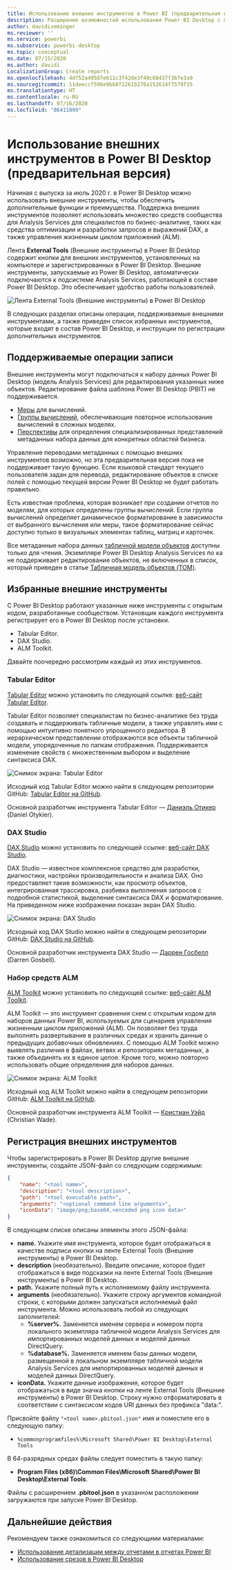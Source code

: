 ```yaml
---
title: Использование внешних инструментов в Power BI (предварительная версия)
description: Расширение возможностей использования Power BI Desktop с помощью внешних инструментов.
author: davidiseminger
ms.reviewer: ''
ms.service: powerbi
ms.subservice: powerbi-desktop
ms.topic: conceptual
ms.date: 07/15/2020
ms.author: davidi
LocalizationGroup: Create reports
ms.openlocfilehash: 4d752a49587e611c3f42de3f40c68437f36fe3a9
ms.sourcegitcommit: 11deeccf596e9bb8f22615276a152614f7579f35
ms.translationtype: HT
ms.contentlocale: ru-RU
ms.lasthandoff: 07/16/2020
ms.locfileid: "86411899"
---
```

# <a name="using-external-tools-in-power-bi-desktop-preview"></a>Использование внешних инструментов в Power BI Desktop (предварительная версия)

Начиная с выпуска за июль 2020 г. в Power BI Desktop можно использовать внешние инструменты, чтобы обеспечить дополнительные функции и преимущества. Поддержка внешних инструментов позволяет использовать множество средств сообщества для Analysis Services для специалистов по бизнес-аналитике, таких как средства оптимизации и разработки запросов и выражений DAX, а также управления жизненным циклом приложений (ALM).

Лента **External Tools** (Внешние инструменты) в Power BI Desktop содержит кнопки для внешних инструментов, установленных на компьютере и зарегистрированных в Power BI Desktop. Внешние инструменты, запускаемые из Power BI Desktop, автоматически подключаются к подсистеме Analysis Services, работающей в составе Power BI Desktop. Это обеспечивает удобство работы пользователей.

![Лента External Tools (Внешние инструменты) в Power BI Desktop](media/desktop-external-tools/desktop-external-tools-01.png)

В следующих разделах описаны операции, поддерживаемые внешними инструментами, а также приведен список избранных инструментов, которые входят в состав Power BI Desktop, и инструкции по регистрации дополнительных инструментов.

## <a name="supported-write-operations"></a>Поддерживаемые операции записи

Внешние инструменты могут подключаться к набору данных Power BI Desktop (модель Analysis Services) для редактирования указанных ниже объектов. Редактирование файла шаблона Power BI Desktop (PBIT) не поддерживается.

* [Меры](https://docs.microsoft.com/analysis-services/tabular-models/measures-ssas-tabular) для вычислений.
* [Группы вычислений](https://docs.microsoft.com/analysis-services/tabular-models/calculation-groups), обеспечивающие повторное использование вычислений в сложных моделях.
* [Перспективы](https://docs.microsoft.com/analysis-services/tabular-models/perspectives-ssas-tabular) для определения специализированных представлений метаданных набора данных для конкретных областей бизнеса.

Управление переводами метаданных с помощью внешних инструментов возможно, но эта предварительная версия пока не поддерживает такую функцию. Если языковой стандарт текущего пользователя задан для перевода, редактирование объектов в списке полей с помощью текущей версии Power BI Desktop не будет работать правильно. 

Есть известная проблема, которая возникает при создании отчетов по моделям, для которых определены группы вычислений. Если группа вычислений определяет динамическое форматирование в зависимости от выбранного вычисления или меры, такое форматирование сейчас доступно только в визуальных элементах таблиц, матриц и карточек.

Все метаданные набора данных [табличной модели объектов](https://docs.microsoft.com/analysis-services/tom/introduction-to-the-tabular-object-model-tom-in-analysis-services-amo) доступны только для чтения. Экземпляре Power BI Desktop Analysis Services по ка не поддерживает редактирование объектов, не включенных в список, который приведен в статье [Табличная модель объектов (TOM)](https://docs.microsoft.com/analysis-services/tom/introduction-to-the-tabular-object-model-tom-in-analysis-services-amo).


## <a name="featured-external-tools"></a>Избранные внешние инструменты

С Power BI Desktop работают указанные ниже инструменты с открытым кодом, разработанные сообществом. Установщик каждого инструмента регистрирует его в Power BI Desktop после установки.

* Tabular Editor.
* DAX Studio.
* ALM Toolkit.

Давайте поочередно рассмотрим каждый из этих инструментов.

### <a name="tabular-editor"></a>Tabular Editor

[Tabular Editor](https://tabulareditor.com/) можно установить по следующей ссылке: [веб-сайт Tabular Editor](https://tabulareditor.com/).

Tabular Editor позволяет специалистам по бизнес-аналитике без труда создавать и поддерживать табличные модели, а также управлять ими с помощью интуитивно понятного упрощенного редактора. В иерархическом представлении отображаются все объекты табличной модели, упорядоченные по папкам отображения. Поддерживается изменение свойств с множественным выбором и выделение синтаксиса DAX.

![Снимок экрана: Tabular Editor](media/desktop-external-tools/desktop-external-tools-02.png)

Исходный код Tabular Editor можно найти в следующем репозитории GitHub: [Tabular Editor на GitHub](https://github.com/otykier/TabularEditor).

Основной разработчик инструмента Tabular Editor — [Даниэль Отикер](https://www.linkedin.com/in/daniel-otykier-2231876) (Daniel Otykier).


### <a name="dax-studio"></a>DAX Studio

[DAX Studio](https://daxstudio.org) можно установить по следующей ссылке: [веб-сайт DAX Studio](https://daxstudio.org).

DAX Studio — известное комплексное средство для разработки, диагностики, настройки производительности и анализа DAX. Оно предоставляет такие возможности, как просмотр объектов, интегрированная трассировка, разбивка выполнения запросов с подробной статистикой, выделение синтаксиса DAX и форматирование. На приведенном ниже изображении показан экран DAX Studio. 

![Снимок экрана: DAX Studio](media/desktop-external-tools/desktop-external-tools-03.png)

Исходный код DAX Studio можно найти в следующем репозитории GitHub: [DAX Studio на GitHub](https://github.com/DaxStudio/DaxStudio).

Основной разработчик инструмента DAX Studio — [Даррен Госбелл](https://www.linkedin.com/in/darrengosbell) (Darren Gosbell).

### <a name="alm-toolkit"></a>Набор средств ALM

[ALM Toolkit](http://alm-toolkit.com) можно установить по следующей ссылке: [веб-сайт ALM Toolkit](http://alm-toolkit.com).

ALM Toolkit — это инструмент сравнения схем с открытым кодом для наборов данных Power BI, используемых для сценариев управления жизненным циклом приложений (ALM). Он позволяет без труда выполнять развертывание в различных средах и хранить данные о предыдущих добавочных обновлениях. С помощью ALM Toolkit можно выявлять различия в файлах, ветвях и репозиториях метаданных, а также объединять их в единое целое. Кроме того, можно повторно использовать общие определения для наборов данных.

![Снимок экрана: ALM Toolkit](media/desktop-external-tools/desktop-external-tools-04.png)

Исходный код ALM Toolkit можно найти в следующем репозитории GitHub: [ALM Toolkit на GitHub](https://github.com/microsoft/analysis-services).

Основной разработчик инструмента ALM Toolkit — [Кристиан Уэйд](https://www.linkedin.com/in/christianwade1) (Christian Wade).


## <a name="how-to-register-external-tools"></a>Регистрация внешних инструментов

Чтобы зарегистрировать в Power BI Desktop другие внешние инструменты, создайте JSON-файл со следующим содержимым:

```json
{
    "name": "<tool name>",
    "description": "<tool description>",
    "path": "<tool executable path>",
    "arguments": "<optional command line arguments>",
    "iconData": "image/png;base64,<encoded png icon data>"
}
```

В следующем списке описаны элементы этого JSON-файла:
 
* **name.** Укажите имя инструмента, которое будет отображаться в качестве подписи кнопки на ленте External Tools (Внешние инструменты) в Power BI Desktop.
* **description** (необязательно). Введите описание, которое будет отображаться в виде подсказки на ленте External Tools (Внешние инструменты) в Power BI Desktop.
* **path.** Укажите полный путь к исполняемому файлу инструмента.
* **arguments** (необязательно). Укажите строку аргументов командной строки, с которыми должен запускаться исполняемый файл инструмента. Можно использовать любой из следующих заполнителей:
    * **%server%.** Заменяется именем сервера и номером порта локального экземпляра табличной модели Analysis Services для импортированных моделей данных и моделей данных DirectQuery.
    * **%database%.** Заменяется именем базы данных модели, размещенной в локальном экземпляре табличной модели Analysis Services для импортированных моделей данных и моделей данных DirectQuery.
* **iconData.** Укажите данные изображения, которое будет отображаться в виде значка кнопки на ленте External Tools (Внешние инструменты) в Power BI Desktop. Строку нужно отформатировать в соответствии с синтаксисом кодов URI данных без префикса "data:".
 
Присвойте файлу `"<tool name>.pbitool.json"` имя и поместите его в следующую папку:

* `%commonprogramfiles%\Microsoft Shared\Power BI Desktop\External Tools`

В 64-разрядных средах файлы следует поместить в такую папку:

* **Program Files (x86)\Common Files\Microsoft Shared\Power BI Desktop\External Tools**.

Файлы с расширением **.pbitool.json** в указанном расположении загружаются при запуске Power BI Desktop.


## <a name="next-steps"></a>Дальнейшие действия

Рекомендуем также ознакомиться со следующими материалами:

* [Использование детализации между отчетами в отчетах Power BI](desktop-cross-report-drill-through.md)
* [Использование срезов в Power BI Desktop](../visuals/power-bi-visualization-slicers.md)



